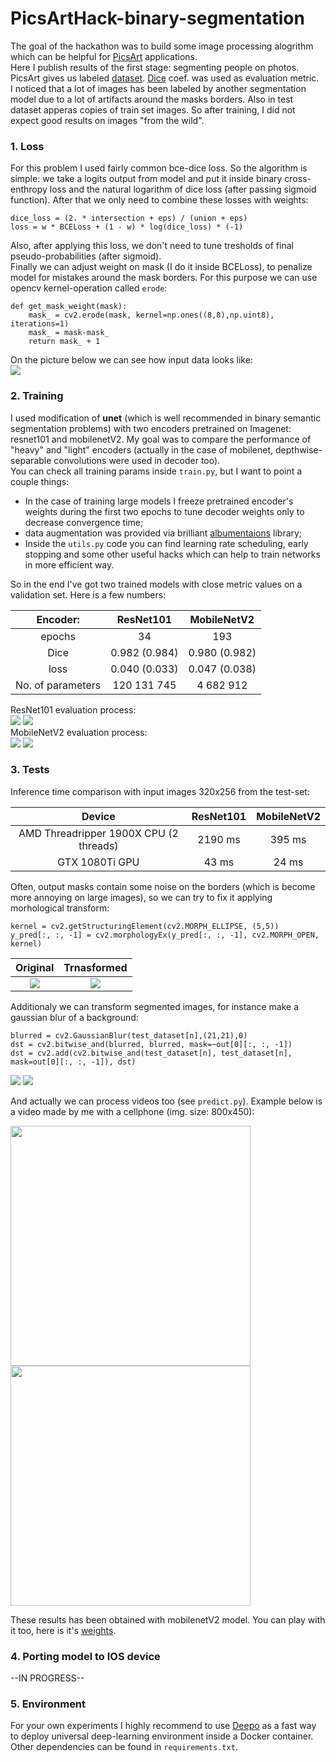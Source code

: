 # PicsArtHack-binary-segmentation

The goal of the hackathon was to build some image processing alogrithm which can be helpful for [PicsArt](https://picsart.com/?hl=en) applications.  
Here I publish results of the first stage: segmenting people on photos.
PicsArt gives us labeled [dataset](https://drive.google.com/file/d/1_e2DcZnjufx35uSmQElN5mpdo-Rlv7ZI/view?usp=sharing). [Dice](https://en.wikipedia.org/wiki/S%C3%B8rensen%E2%80%93Dice_coefficient) coef. was used as evaluation metric.  
I noticed that a lot of images has been labeled by another segmentation model due to a lot of artifacts around the masks borders. Also in test dataset apperas copies of train set images. So after training, I did not expect good results on images "from the wild".

### 1. Loss  
For this problem I used fairly common bce-dice loss. So the algorithm is simple: we take a logits output from model and put it inside binary cross-enthropy loss and the natural logarithm of dice loss (after passing sigmoid function). After that we only need to combine these losses with weights:
```
dice_loss = (2. * intersection + eps) / (union + eps)
loss = w * BCELoss + (1 - w) * log(dice_loss) * (-1)
```  
Also, after applying this loss, we don't need to tune tresholds of final pseudo-probabilities (after sigmoid).  
Finally we can adjust weight on mask (I do it inside BCELoss), to penalize model for mistakes around the mask borders. For this purpose we can use opencv kernel-operation called `erode`:
```
def get_mask_weight(mask):
    mask_ = cv2.erode(mask, kernel=np.ones((8,8),np.uint8), iterations=1)
    mask_ = mask-mask_
    return mask_ + 1
```  
On the picture below we can see how input data looks like:    
<img src="https://github.com/gasparian/PicsArt-Hack-binary_segmentation/blob/master/pics/example_1.png">  
### 2. Training  
I used modification of **unet** (which is well recommended in binary semantic segmentation problems) with two encoders pretrained on Imagenet: resnet101 and mobilenetV2. My goal was to compare the performance of "heavy" and "light" encoders (actually in the case of mobilenet, depthwise-separable convolutions were used in decoder too).  
You can check all training params inside `train.py`, but I want to point a couple things:
 - In the case of training large models I freeze pretrained encoder's weights during the first two epochs to tune decoder weights only to decrease convergence time;
 - data augmentation was provided via brilliant [albumentaions](https://github.com/albu/albumentations) library;
 - Inside the `utils.py` code you can find learning rate scheduling, early stopping and some other useful hacks which can help to train networks in more efficient way.  

So in the end I've got two trained models with close metric values on a validation set. Here is a few numbers:    

Encoder: | ResNet101             |  MobileNetV2  
:-------------------------:|:-------------------------:|:-------------------------:  
epochs | 34 | 193  
Dice | 0.982 (0.984) | 0.980 (0.982)  
loss | 0.040 (0.033) | 0.047 (0.038)  
No. of parameters | 120 131 745 | 4 682 912  

ResNet101 evaluation process:  
<img src="https://github.com/gasparian/PicsArt-Hack-binary_segmentation/blob/master/pics/resnet101_loss.png">  <img src="https://github.com/gasparian/PicsArt-Hack-binary_segmentation/blob/master/pics/resnet101_metric.png">  
MobileNetV2 evaluation process:  
<img src="https://github.com/gasparian/PicsArt-Hack-binary_segmentation/blob/master/pics/mobilenetV2_loss.png">  <img src="https://github.com/gasparian/PicsArt-Hack-binary_segmentation/blob/master/pics/mobilenetV2_metric.png">  

### 3. Tests  
Inference time comparison with input images 320x256 from the test-set:  

Device | ResNet101 | MobileNetV2  
:-------------------------:|:-------------------------:|:-------------------------:  
AMD Threadripper 1900X CPU (2 threads) | 2190 ms | 395 ms  
GTX 1080Ti GPU | 43 ms | 24 ms  

Often, output masks contain some noise on the borders (which is become more annoying on large images), so we can try to fix it applying morhological transform: 
```
kernel = cv2.getStructuringElement(cv2.MORPH_ELLIPSE, (5,5))
y_pred[:, :, -1] = cv2.morphologyEx(y_pred[:, :, -1], cv2.MORPH_OPEN, kernel)
```  
Original | Trnasformed  
:-------------------------:|:-------------------------:
<img src="https://github.com/gasparian/PicsArt-Hack-binary_segmentation/blob/master/pics/ex_3_orig_mask.png"> | <img src="https://github.com/gasparian/PicsArt-Hack-binary_segmentation/blob/master/pics/ex_3_edited_mask.png">  

Additionaly we can transform segmented images, for instance make a gaussian blur of a background:
```
blurred = cv2.GaussianBlur(test_dataset[n],(21,21),0)
dst = cv2.bitwise_and(blurred, blurred, mask=~out[0][:, :, -1])
dst = cv2.add(cv2.bitwise_and(test_dataset[n], test_dataset[n], mask=out[0][:, :, -1]), dst)
```
<img src="https://github.com/gasparian/PicsArt-Hack-binary_segmentation/blob/master/pics/ex_2_orig.png">  <img src="https://github.com/gasparian/PicsArt-Hack-binary_segmentation/blob/master/pics/ex_2_transformed.png">  

And actually we can process videos too (see `predict.py`). Example below is a video made by me with a cellphone (img. size: 800x450):  

<img src="https://github.com/gasparian/PicsArt-Hack-binary_segmentation/blob/master/pics/VID_orig.gif" height=384>  <img src="https://github.com/gasparian/PicsArt-Hack-binary_segmentation/blob/master/pics/VID_edited.gif" height=384>  

These results has been obtained with mobilenetV2 model. You can play with it too, here is it's [weights](https://drive.google.com/file/d/1mMtNNPRvc7DVC-Ozu2ne5cXaOrVNY7Dm/view?usp=sharing).  

### 4. Porting model to IOS device  
--IN PROGRESS--

### 5. Environment  
For your own experiments I highly recommend to use [Deepo](https://github.com/ufoym/deepo) as a fast way to deploy universal deep-learning environment inside a Docker container.  Other dependencies can be found in `requirements.txt`.  
